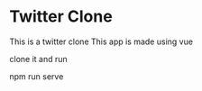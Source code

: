 # Twitter Clone
 This is a twitter clone
This app is made using vue

clone it and run 

npm run serve
